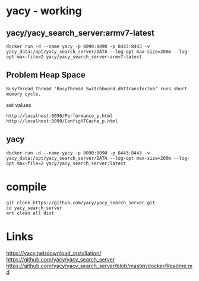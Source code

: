 # yacy  - working 


    
## yacy/yacy_search_server:armv7-latest 

    docker run -d --name yacy -p 8090:8090 -p 8443:8443 -v yacy_data:/opt/yacy_search_server/DATA --log-opt max-size=200m --log-opt max-file=2 yacy/yacy_search_server:armv7-latest 

## Problem Heap Space 

    BusyThread Thread 'BusyThread Switchboard.dhtTransferJob' runs short memory cycle.

set values 

    http://localhost:8090/Performance_p.html
    http://localhost:8090/ConfigHTCache_p.html


## yacy 

    docker run -d --name yacy -p 8090:8090 -p 8443:8443 -v yacy_data:/opt/yacy_search_server/DATA --log-opt max-size=200m --log-opt max-file=2 yacy/yacy_search_server:latest

# compile 
    git clone https://github.com/yacy/yacy_search_server.git
    cd yacy_search_server
    ant clean all dist

# Links

https://yacy.net/download_installation/
https://github.com/yacy/yacy_search_server 
https://github.com/yacy/yacy_search_server/blob/master/docker/Readme.md 

